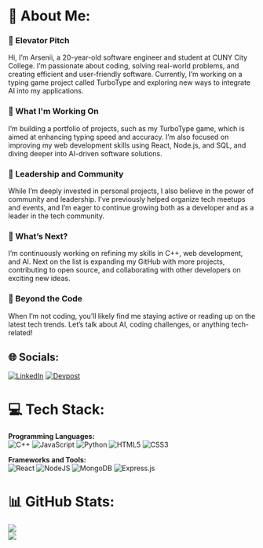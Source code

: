 # 💫 About Me:
### 👋 Elevator Pitch  
Hi, I’m Arsenii, a 20-year-old software engineer and student at CUNY City College. I’m passionate about coding, solving real-world problems, and creating efficient and user-friendly software. Currently, I’m working on a typing game project called TurboType and exploring new ways to integrate AI into my applications.

### 🚀 What I'm Working On  
I’m building a portfolio of projects, such as my TurboType game, which is aimed at enhancing typing speed and accuracy. I’m also focused on improving my web development skills using React, Node.js, and SQL, and diving deeper into AI-driven software solutions.

### 🤝 Leadership and Community  
While I’m deeply invested in personal projects, I also believe in the power of community and leadership. I’ve previously helped organize tech meetups and events, and I’m eager to continue growing both as a developer and as a leader in the tech community.

### 📅 What’s Next?  
I’m continuously working on refining my skills in C++, web development, and AI. Next on the list is expanding my GitHub with more projects, contributing to open source, and collaborating with other developers on exciting new ideas.

### 🏓 Beyond the Code  
When I’m not coding, you’ll likely find me staying active or reading up on the latest tech trends. Let’s talk about AI, coding challenges, or anything tech-related!

## 🌐 Socials:
[![LinkedIn](https://img.shields.io/badge/LinkedIn-0077B5?style=for-the-badge&logo=linkedin&logoColor=white)](https://www.linkedin.com/in/arsenii-chan) 
[![Devpost](https://img.shields.io/badge/Devpost-003E54?style=for-the-badge&logo=Devpost&logoColor=white)](https://devpost.com/arseniichan/)

# 💻 Tech Stack:
**Programming Languages:**  
![C++](https://img.shields.io/badge/c++-%2300599C.svg?style=for-the-badge&logo=c%2B%2B&logoColor=white)
![JavaScript](https://img.shields.io/badge/javascript-%23323330.svg?style=for-the-badge&logo=javascript&logoColor=%23F7DF1E)
![Python](https://img.shields.io/badge/python-3670A0?style=for-the-badge&logo=python&logoColor=ffdd54)
![HTML5](https://img.shields.io/badge/html5-%23E34F26.svg?style=for-the-badge&logo=html5&logoColor=white)
![CSS3](https://img.shields.io/badge/CSS3-1572B6?style=for-the-badge&logo=css3&logoColor=white)

**Frameworks and Tools:**  
![React](https://img.shields.io/badge/react-%2320232a.svg?style=for-the-badge&logo=react&logoColor=%2361DAFB)
![NodeJS](https://img.shields.io/badge/node.js-6DA55F?style=for-the-badge&logo=node.js&logoColor=white)
![MongoDB](https://img.shields.io/badge/MongoDB-%234ea94b.svg?style=for-the-badge&logo=mongodb&logoColor=white)
![Express.js](https://img.shields.io/badge/express.js-%23404d59.svg?style=for-the-badge&logo=express&logoColor=%2361DAFB)

# 📊 GitHub Stats:
![](https://github-readme-streak-stats.herokuapp.com/?user=your-github-arseniichan&theme=react&hide_border=false)<br/>
![](https://github-readme-stats.vercel.app/api/top-langs/?username=your-github-username&theme=react&hide_border=false&include_all_commits=false&count_private=true&layout=compact)
